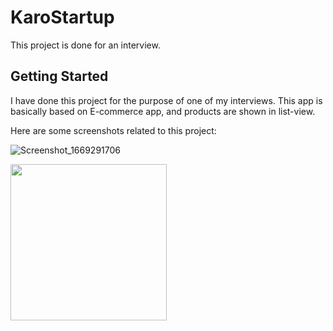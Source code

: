# KaroStartup

This project is done for an interview.

## Getting Started

I have done this project for the purpose of one of my interviews. This app is basically based on E-commerce app, and products are shown in list-view.

Here are some screenshots related to this project:

![Screenshot_1669291706](https://user-images.githubusercontent.com/76874409/203781191-2047f60f-064f-44bd-b4fd-f63c386a4396.png)

<img src="https://user-images.githubusercontent.com/76874409/203781191-2047f60f-064f-44bd-b4fd-f63c386a4396.png" data-canonical-src="https://user-images.githubusercontent.com/76874409/203781191-2047f60f-064f-44bd-b4fd-f63c386a4396.png" height="250" />
